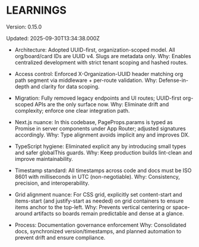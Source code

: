 # LEARNINGS

Version: 0.15.0

Updated: 2025-09-30T13:34:38.000Z

- Architecture: Adopted UUID-first, organization-scoped model. All org/board/card IDs are UUID v4. Slugs are metadata only.
  Why: Enables centralized development with strict tenant scoping and hashed routes.
- Access control: Enforced X-Organization-UUID header matching org path segment via middleware + per-route validation.
  Why: Defense-in-depth and clarity for data scoping.
- Migration: Fully removed legacy endpoints and UI routes; UUID-first org-scoped APIs are the only surface now.
  Why: Eliminate drift and complexity; enforce one clear integration path.
- Next.js nuance: In this codebase, PageProps.params is typed as Promise in server components under App Router; adjusted signatures accordingly.
  Why: Type alignment avoids implicit any and improves DX.
- TypeScript hygiene: Eliminated explicit any by introducing small types and safer globalThis guards.
  Why: Keep production builds lint-clean and improve maintainability.
- Timestamp standard: All timestamps across code and docs must be ISO 8601 with milliseconds in UTC (non-negotiable).
  Why: Consistency, precision, and interoperability.
- Grid alignment nuance: For CSS grid, explicitly set content-start and items-start (and justify-start as needed) on grid containers to ensure items anchor to the top-left.
  Why: Prevents vertical centering or space-around artifacts so boards remain predictable and dense at a glance.

- Process: Documentation governance enforcement
  Why: Consolidated docs, synchronized version/timestamps, and planned automation to prevent drift and ensure compliance.
